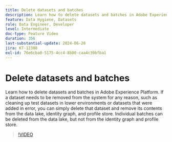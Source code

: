 ```yaml
---
title: Delete datasets and batches
description: Learn how to delete datasets and batches in Adobe Experience Platform (AEP).
feature: Data Hygiene, Datasets
role: Data Engineer, Developer
level: Intermediate
doc-type: Feature Video
duration: 356
last-substantial-update: 2024-06-28
jira: KT-12388
exl-id: 76e6cba0-5175-4cc4-8b80-caa4c39bfba1
---
```

# Delete datasets and batches

Learn how to delete datasets and batches in Adobe Experience Platform. If a dataset needs to be removed from the system for any reason, such as cleaning up test datasets in lower environments or datasets that were added in error, you can simply delete that dataset and remove its contents from the data lake, identity graph, and profile store. Individual batches can be deleted from the data lake, but not from the identity graph and profile store.

>[!VIDEO](https://video.tv.adobe.com/v/3429790/?learn=on)
